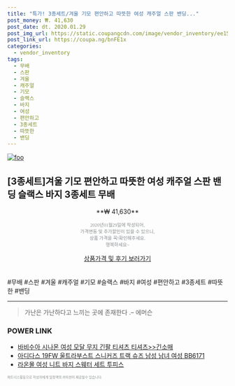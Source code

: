 ```yaml
--- 
title: "특가! 3종세트/겨울 기모 편안하고 따뜻한 여성 캐주얼 스판 밴딩..." 
post_money: ₩. 41,630 
post_date: dt. 2020.01.29 
post_img_url: https://static.coupangcdn.com/image/vendor_inventory/ee15/b52068d5f4a98e8a640fe44f0e16cb56aba5184879cc4186929d73a7e9d7.jpg 
post_link_url: https://coupa.ng/bnFE1x 
categories: 
  - vendor_inventory 
tags: 
  - 무배 
  - 스판 
  - 겨울 
  - 캐주얼 
  - 기모 
  - 슬랙스 
  - 바지 
  - 여성 
  - 편안하고 
  - 3종세트 
  - 따뜻한 
  - 밴딩 
--- 
```

[![foo](https://static.coupangcdn.com/image/vendor_inventory/ee15/b52068d5f4a98e8a640fe44f0e16cb56aba5184879cc4186929d73a7e9d7.jpg)](https://coupa.ng/bnFE1x) 

## [3종세트]겨울 기모 편안하고 따뜻한 여성 캐주얼 스판 밴딩 슬랙스 바지 3종세트 무배 
<p style="text-align: center;">**₩ 41,630**</p> 
<p style="text-align: center;"><span style="color: #898c8f; font-family: Georgia,Times,serif; font-size: 0.75em;">2020년01월29일에 작성되어, <br>가격변동 및 추가할인이 있을 수 있으니,<br> 상품 가격을 꼭!확인해주세요.<br>행복하세요~</span> 
</p>	 
<div markdown="0" style="text-align: center;"><a href="https://coupa.ng/bnFE1x" class="btn btn--success">상품가격 및 후기 보러가기</a></div> 
<br><br> 
  #무배 #스판 #겨울 #캐주얼 #기모 #슬랙스 #바지 #여성 #편안하고 #3종세트 #따뜻한 #밴딩 
<hr> 

> 가난은 가난하다고 느끼는 곳에 존재한다 .–  에머슨 


### POWER LINK

* <a href="https://blog.naver.com/fasyy4321/221777048280" target="_blank">바비수아 시나몬 여성 모달 무지 긴팔 티셔츠 티셔츠>>긴소매</a>
* <a href="https://blog.naver.com/sakai111/221784418690" target="_blank">아디다스 19FW 울트라부스트 스니커즈 트랙 슈즈 남성 남녀 여성 BB6171</a>
* <a href="https://blog.naver.com/sakai111/221781898625" target="_blank">라온몰 여성 니트 바지 스웨터 세트 투피스</a>

<span style="color: #898c8f; font-family: Georgia,Times,serif; font-size: 0.55em;">파트너스활동으로 작성자에게 일정액의 커미션이 제공될수 있습니다.</span> 
